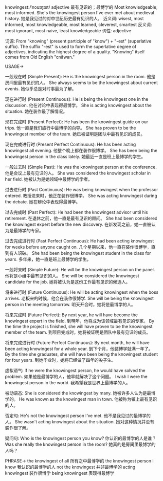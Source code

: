 knowingest:/ˈnoʊɪŋɪst/
adjective
最有见识的；最博学的
Most knowledgeable; most informed.
She's the knowingest person I've ever met about medieval history. 她是我见过的对中世纪历史最有见识的人。
近义词: wisest, most informed, most knowledgeable, most learned, cleverest, smartest
反义词: most ignorant, most naive, least knowledgeable
词性: adjective

词源:  From "knowing" (present participle of "know") + "-est" (superlative suffix).  The suffix "-est" is used to form the superlative degree of adjectives, indicating the highest degree of a quality. "Knowing" itself comes from Old English "cnāwan."


USAGE->

一般现在时 (Simple Present):
He is the knowingest person in the room. 他是房间里最有见识的人。
She always seems to be the knowingest about current events. 她似乎总是对时事最为了解。

现在进行时 (Present Continuous):
He is being the knowingest one in the discussion. 他在讨论中表现得最博学。
She is acting knowingest about the situation. 她在装作最了解情况。

现在完成时 (Present Perfect):
He has been the knowingest guide on our trips. 他一直是我们旅行中最博学的向导。
She has proven to be the knowingest member of the team. 她已被证明是团队中最有见识的成员。

现在完成进行时 (Present Perfect Continuous):
He has been acting knowingest all evening. 他整个晚上都在装作很博学。
She has been being the knowingest person in the class lately. 她最近一直是班上最博学的学生。

一般过去时 (Simple Past):
He was the knowingest person at the conference. 他是会议上最有见识的人。
She was considered the knowingest scholar in her field. 她被认为是她领域中最博学的学者。

过去进行时 (Past Continuous):
He was being knowingest when the professor entered. 教授进来时，他正在装作很博学。
She was acting knowingest during the debate. 她在辩论中表现得最博学。

过去完成时 (Past Perfect):
He had been the knowingest advisor until his retirement. 在退休之前，他一直是最有见识的顾问。
She had been considered the knowingest expert before the new discovery. 在新发现之前，她一直被认为是最博学的专家。

过去完成进行时 (Past Perfect Continuous):
He had been acting knowingest for weeks before anyone caught on.  几个星期以来，他一直在装作很博学，直到有人识破。
She had been being the knowingest student in the class for years. 多年来，她一直是班上最博学的学生。

一般将来时 (Simple Future):
He will be the knowingest person on the panel. 他将是小组中最有见识的人。
She will be considered the knowingest candidate for the job. 她将被认为是这份工作最有见识的候选人。


将来进行时 (Future Continuous):
He will be acting knowingest when the boss arrives. 老板来的时候，他会在装作很博学.
She will be being the knowingest person in the meeting tomorrow. 明天开会时，她将是最博学的人。

将来完成时 (Future Perfect):
By next year, he will have become the knowingest expert in the field. 到明年，他将成为该领域最有见识的专家。
By the time the project is finished, she will have proven to be the knowingest member of the team. 到项目完成时，她将被证明是团队中最有见识的成员。

将来完成进行时 (Future Perfect Continuous):
By next month, he will have been acting knowingest for a whole year. 到下个月，他装博学就满一年了。
By the time she graduates, she will have been being the knowingest student for four years. 到她毕业时，她将已经做了四年的尖子生。


虚拟语气:
If he were the knowingest person, he would have solved the problem. 如果他是最博学的人，他早就解决了这个问题。
I wish I were the knowingest person in the world. 我希望我是世界上最博学的人。

被动语态:
She is considered the knowingest by many. 她被许多人认为是最博学的。
He was known as the knowingest man in town. 他被称为镇上最有见识的人。

否定句:
He's not the knowingest person I've met. 他不是我见过的最博学的人。
She wasn't acting knowingest about the situation. 她对这种情况并没有装作很了解。

疑问句:
Who is the knowingest person you know? 你认识的最博学的人是谁？
Was she really the knowingest person in the room? 她真的是房间里最博学的人吗？


PHRASE->
the knowingest of all  所有之中最博学的
the knowingest person I know 我认识的最博学的人
not the knowingest  并非最博学的
acting knowingest  装作很博学
being knowingest 表现得最博学


